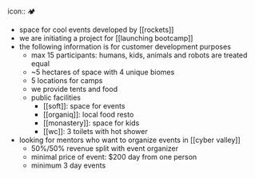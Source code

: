 icon:: 🏕

- space for cool events developed by [[rockets]]
- we are initiating a project for [[launching bootcamp]]
- the following information is for customer development purposes
	- max 15 participants: humans, kids, animals and robots are treated equal
	- ~5 hectares of space with 4 unique biomes
	- 5 locations for camps
	- we provide tents and food
	- public facilities
		- [[soft]]: space for events
		- [[organiq]]: local food resto
		- [[monastery]]: space for kids
		- [[wc]]: 3 toilets with hot shower
- looking for mentors who want to organize events in [[cyber valley]]
	- 50%/50% revenue split with event organizer
	- minimal price of event: $200 day from one person
	- minimum 3 day events